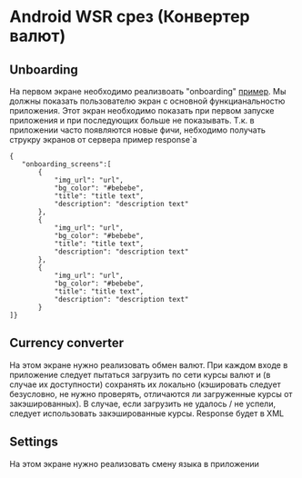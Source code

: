 # Android WSR срез (Конвертер валют)
## Unboarding
 На первом экране необходимо реализвоать "onboarding" [пример][onboarding]. Мы должны показать пользователю экран с основной функцианальностю приложения. Этот экран необходимо показать при первом запуске приложения и при последующих больше не показывать. Т.к. в приложении часто появляются новые фичи, небходимо получать струкру экранов от сервера пример response`а
 ```
 {
    "onboarding_screens":[
    	{
    		"img_url": "url",
    		"bg_color": "#bebebe",
    		"title": "title text",
    		"description": "description text"
    	},
    	{
    		"img_url": "url",
    		"bg_color": "#bebebe",
    		"title": "title text",
    		"description": "description text"
    	},
    	{
    		"img_url": "url",
    		"bg_color": "#bebebe",
    		"title": "title text",
    		"description": "description text"
    	} 
]}
 ```
 
 ## Currency converter
 На этом экране нужно реализовать обмен валют. При каждом входе в приложение следует пытаться загрузить по сети курсы валют и (в случае их доступности) сохранять их локально (кэшировать следует безусловно, не нужно проверять, отличаются ли загруженные курсы от закэшированных). В случае, если загрузить не удалось / не успели, следует использовать закэшированные курсы. Response будет в XML
 
## Settings
На этом экране нужно реализовать смену языка в приложении

[onboarding]: <https://cdn.dribbble.com/users/4859/screenshots/6269561/bitlish_onboarding_4x.png>

